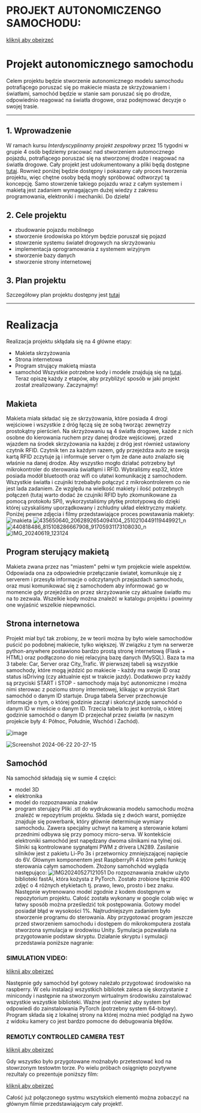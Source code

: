 # PROJEKT AUTONOMICZENGO SAMOCHODU:
[kliknij aby obejrzeć](url_do_filmu)


# Projekt autonomicznego samochodu 

Celem projektu będzie stworzenie autonomicznego modelu samochodu potrafiącego poruszać się po makiecie miasta ze skrzyżowaniem i światłami, samochód będzie w stanie sam poruszać się po drodze, odpowiednio reagować na światła drogowe, oraz podejmować decyzje o swojej trasie.

___
## 1. Wprowadzenie
W ramach kursu *Interdyscyplinarny projekt zespołowy* przez 15 tygodni w grupie 4 osób będziemy pracować nad stworzeniem automocznego pojazdu, potrafiącego poruszać się na stworzonej drodze i reagować na światła drogowe. Cały projekt jest udokumentowany a pliki będą dostępne [tutaj](https://github.com/AitenAndGo/IPZ "tutaj!"). Rownież poniżej będzie dostępny i pokazany cały proces tworzenia projektu, więc chętne osoby będą mogły spróbować odtworzyć tą koncepcję. Samo stowrzenie takiego pojazdu wraz z całym systemem i makietą jest zadaniem wymagającym dużej wiedzy z zakresu programowania, elektroniki i mechaniki. Do dzieła!

## 2. Cele projektu
+ zbudowanie pojazdu mobilnego
+ stworzenie środowiska po którym będzie poruszał się pojazd
+ stowrzenie systemu świateł drogowych na skrzyżowaniu
+ implementacja oprogramowania z systemem wizyjnym
+ stworzenie bazy danych
+ stworzenie strony internetowej

## 3. Plan projektu
Szczegółowy plan projektu dostępny jest [tutaj](https://github.com/AitenAndGo/IPZ/blob/main/Documentation/Plan.txt "tutaj!")

    
___
# Realizacja
Realizacja projektu skłądała się na 4 główne etapy:
+ Makieta skrzyżowania
+ Strona internetowa
+ Program strujący makietą miasta
+ samochód
Wszystkie potrzebne kody i modele znajdują się na [tutaj](https://github.com/AitenAndGo/IPZ "tutaj!"). Teraz opiszę każdy z etapów, aby przybliżyć sposób w jaki projekt został zrealizowany.
Zaczynajmy!

##  Makieta
Makieta miała składać się ze skrzyżowania, które posiada 4 drogi wejściowe i wszystkie z dróg łączą się ze sobą tworząc zewnętrzy prostokątny pierścień. Na skrzyżowaniu są 4 światła drogowe, każde z nich osobne do kierowania ruchem przy danej drodze wejściowej. przed wjazdem na środek skrzyżowania na każdej z dróg jest również ustawiony czytnik RFID. Czytnik ten za każdym razem, gdy przejeżdza auto ze swoją kartą RFID zczytuje ją i informuje server o tym że dane auto znalazło się właśnie na danej drodze. Aby wszystko mogło działać potrzebny był mikrokontroler do sterowania światłąmi i RFID. Wybraliśmy esp32, które posiada modół bluetooth oraz wifi co ułatwi komunikację z samochodem. Wszystkie światła i czujniki trzebabyło połączyć z mikrokontrolerem co nie jest lada zadaniem. Ze względu na wielkość makiety i ilość potrzebnych połączeń (tutaj warto dodać że czujniki RFID było zkomunikowane za pomocą protokołu SPI), wykorzystaliśmy płytkę prototypową do dzięki której uzyskaliśmy uporządkowany i zchludny układ elektryczny makiety.
Poniżej pewne zdjęcia i filmy przedstawiające proces powstawania makiety:
![makieta](https://github.com/AitenAndGo/IPZ/assets/87769038/0e3b4f39-4487-42d9-8e41-d7d6547c3677)
![435650640_2062892654094104_2510210449119449921_n](https://github.com/AitenAndGo/IPZ/assets/87769038/0c56d28a-5559-4d9f-a41f-ff719faac495)
![440818486_815108286667908_91705931173108030_n](https://github.com/AitenAndGo/IPZ/assets/87769038/62c4538c-78fc-437b-b8d0-fb5394633261)
![IMG_20240619_123124](https://github.com/AitenAndGo/IPZ/assets/87769038/04248355-eb58-4fc6-bdc6-8384c063734c)

## Program sterujący makietą
Makieta zwana przez nas "miastem" pełni w tym projekcie wiele aspektów. Odpowiada ona za odpowiednie przełączanie świateł, komunikuje się z serverem i przesyła informacje o odczytanych przejazdach samochodu, oraz musi komunikować się z samochodem aby informować go w momencie gdy przejeżdża on przez skrzyżowanie czy aktualne światło mu na to zezwala. Wszelkie kody można znaleźć w katalogu projektu i powinny one wyjaśnić wszelkie niepewności.

## Strona internetowa
Projekt miał być tak zrobiony, że w teorii można by było wiele samochodów puścić po podobnej makiecie, tylko większej. W związku z tym na serwerze python-anywhere postawiono bardzo prostą stronę internetową (Flask + HTML) oraz podłączono do niej relacyjną bazę danych (MySQL). Baza ta ma 3 tabele: Car, Server oraz City_Trafic. W pierwszej tabeli są wszystkie samochody, które mogą jeździć po makiecie - każdy ma swoje ID oraz status isDriving (czy aktualnie ejst w trakcie jazdy). Dodatkowo przy każdy są przyciski START i STOP - samochody maja być autonomiczne i można nimi sterowac z poziomu strony internetowej, klikając w przycisk Start samochód o danym ID startuje. Druga tabela Server przechowuje informacje o tym, o której godzinie zaczął i skończył jazdę samochód o danym ID w mieście o danym ID. Trzecia tabela to jest kontrola, o której godzinie samochód o danym ID przejechał przez światła (w naszym projekcie były 4: Północ, Południe, Wschód i Zachód).

![image](https://github.com/AitenAndGo/IPZ/assets/162838502/638bd2ca-8b7d-4f4d-9859-aacf12b32e23)

![Screenshot 2024-06-22 20-27-15](https://github.com/AitenAndGo/IPZ/assets/162838502/014e0569-f480-4ba3-9c5f-1529e88d7c2f)

## Samochód
Na samochód składają się w sumie 4 części:
+ model 3D
+ elektronika
+ model do rozpoznawania znaków
+ program sterujący
Pliki .stl do wydrukowania modelu samochodu można znaleźć w repozytrium projektu. Składa się z dwóch warst, pomiędze znajduje się powerbank, który głównie determinuje wymiary samochodu. Zawera specjalny uchwyt na kamerę a sterowanie kołami przednimi odbywa się przy pomocy micro-serva. W kontekście elektroniki samochód jest napędzany dwoma silnikami na tylnej osi. Silniki są kontrolowane sygnałąmi PWM z drivera LN289. Zasilanie silników jest z pakietu Li-Po 3s i przetwornicy zmniejszającej napięcie do 6V. Głównym komponentem jest RaspberryPi 4 które pełni funkcję sterowania całym samochodem. Złożony samohchód wygląda następująco:
![IMG20240527121051](https://github.com/AitenAndGo/IPZ/assets/87769038/6ef540e5-8917-44ee-bb5c-4f660c7397ce)
Do rozpoznawania znaków użyto biblioteki fastAi, która kożysta z PyTorch. Zostało zrobione łącznie 400 zdjęć o 4 różnych etykietach tj. prawo, lewo, prosto i bez znaku. Następnie wytrenowano model zgodnie z kodem dostępnym w repozytorium projektu. Całość została wykonany w google colab więc w łatwy sposób można prześledzić tok postępowania. Gotowy model posiadał błąd w wysokości 1%.
Najtrudniejszym zadaniem było stworzenie programu do sterowania. Aby przygotować program jeszcze przed stworzeniem samochodu i dostępem do mikrokomputera została stworzona symulacja w środowisu Unity. Symulacja pozwalała na przygotowanie podstaw skryptu. Działanie skryptu i symulacji przedstawia poniższe nagranie:
### SIMULATION VIDEO:
[kliknij aby obejrzeć](https://github.com/AitenAndGo/IPZ/assets/87769038/a0adc0f1-8832-4500-9a60-e44e0641514c "tutaj!")

Następnie gdy samochód był gotowy należało przygotować środowisko na raspberry. W celu instalacji wszystkich bibliotek zaleca się skorzystanie z minicondy i następnie na stworzonym wirtualnym środowisku zainstalować wszystkie wszystkie biblioteki. Ważne jest również aby system był odpowiedi do zainstalowania PyTorch (potrzebny system 64-bitowy). Program składa się z lokalnej strony na której można mieć podgląd na żywo z widoku kamery co jest bardzo pomocne do debugowania błędów. 
### REMOTLY CONTROLLED CAMERA TEST

[kliknij aby obejrzeć](https://github.com/AitenAndGo/IPZ/assets/87769038/37e9659a-60ab-4ea5-bf75-93e4743b6fed "tutaj!")

Gdy wszystko było przygotowane możnabyło przetestować kod na stowrzonym testowtm torze. Po wielu próbach osiągnięto pozytywne rezultaly co prezentuje poniższy film:

[kliknij aby obejrzeć](https://github.com/AitenAndGo/IPZ/assets/87769038/8e6763ad-770e-4cb4-8f08-51653d83972e "tutaj!")

Całość już połączonego systmu wszytskich elementó można zobaczyć na głównym filmie przedstawiającym cały projekt!. 









